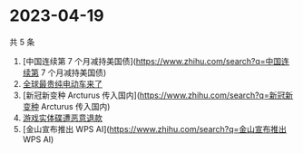 # 2023-04-19

共 5 条

<!-- BEGIN -->
<!-- 最后更新时间 Wed Apr 19 2023 10:30:43 GMT+0800 (China Standard Time) -->

1. [中国连续第 7 个月减持美国债](https://www.zhihu.com/search?q=中国连续第 7
   个月减持美国债)
1. [全球最贵纯电动车来了](https://www.zhihu.com/search?q=全球最贵纯电动车来了)
1. [新冠新变种 Arcturus 传入国内](https://www.zhihu.com/search?q=新冠新变种
   Arcturus 传入国内)
1. [游戏实体碟遭恶意退款](https://www.zhihu.com/search?q=游戏实体碟遭恶意退款)
1. [金山宣布推出 WPS AI](https://www.zhihu.com/search?q=金山宣布推出 WPS AI)

<!-- END -->
